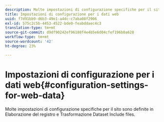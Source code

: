 ```yaml
---
description: Molte impostazioni di configurazione specifiche per il sito sono definite in Elaborazione del registro e Trasformazione Dataset Include files.
title: Impostazioni di configurazione per i dati web
uuid: f7d91bb9-d6b3-49e1-a4dc-c7aba08f2906
exl-id: 575c2c5b-4453-4522-bde0-feabddaec4c3
translation-type: tm+mt
source-git-commit: d9df90242ef96188f4e4b5e6d04cfef196b0a628
workflow-type: tm+mt
source-wordcount: '42'
ht-degree: 23%

---
```


# Impostazioni di configurazione per i dati web{#configuration-settings-for-web-data}

Molte impostazioni di configurazione specifiche per il sito sono definite in Elaborazione del registro e Trasformazione Dataset Include files.
